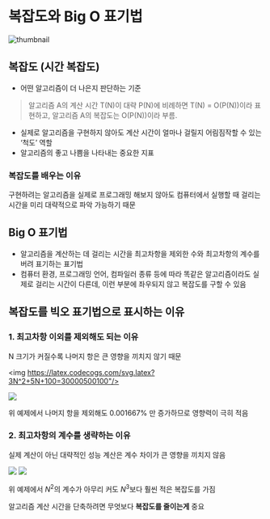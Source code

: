 # 복잡도와 Big O 표기법

![thumbnail](/posts/thumbnail/5.png)

## 복잡도 (시간 복잡도)

- 어떤 알고리즘이 더 나은지 판단하는 기준

> 알고리즘 A의 계산 시간 T(N)이 대략 P(N)에 비례하면 T(N) = O(P(N))이라 표현하고, 알고리즘 A의 복잡도는 O(P(N))이라 부름.

- 실제로 알고리즘을 구현하지 않아도 계산 시간이 얼마나 걸릴지 어림짐작할 수 있는 ‘척도’ 역할
- 알고리즘의 좋고 나쁨을 나타내는 중요한 지표

### 복잡도를 배우는 이유

구현하려는 알고리즘을 실제로 프로그래밍 해보지 않아도 컴퓨터에서 실행할 때 걸리는 시간을 미리 대략적으로 파악 가능하기 때문

## Big O 표기법

- 알고리즘을 계산하는 데 걸리는 시간을 최고차항을 제외한 수와 최고차항의 계수를 버려 표기하는 표기법
- 컴퓨터 환경, 프로그래밍 언어, 컴파일러 종류 등에 따라 똑같은 알고리즘이라도 실제로 걸리는 시간이 다른데, 이런 부분에 좌우되지 않고 복잡도를 구할 수 있음

## 복잡도를 빅오 표기법으로 표시하는 이유

### 1. 최고차항 이외를 제외해도 되는 이유

N 크기가 커질수록 나머지 항은 큰 영향을 끼치지 않기 때문

<img https://latex.codecogs.com/svg.latex?3N^2+5N+100=30000500100"/>

<img src="https://latex.codecogs.com/svg.latex?3N^2=30000000000"/>

위 예제에서 나머지 항을 제외해도 0.001667% 만 증가하므로 영향력이 극히 적음

### 2. 최고차항의 계수를 생략하는 이유

실제 계산이 아닌 대략적인 성능 계산은 계수 차이가 큰 영향을 끼치지 않음

<img src="https://latex.codecogs.com/svg.latex?N^3=1000000000000000"/>

<img src="https://latex.codecogs.com/svg.latex?10N^2=100000000000"/>

위 예제에서 $N^2$의 계수가 아무리 커도 $N^3$보다 훨씬 적은 복잡도를 가짐

알고리즘 계산 시간을 단축하려면 무엇보다 **복잡도를 줄이는게** 중요
